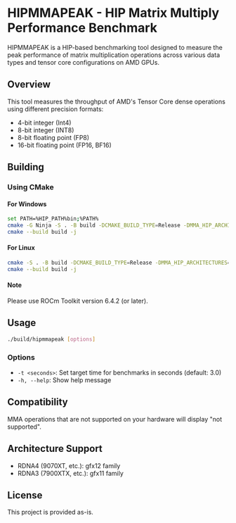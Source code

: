 # HIPMMAPEAK - HIP Matrix Multiply Performance Benchmark

HIPMMAPEAK is a HIP-based benchmarking tool designed to measure the peak performance of matrix multiplication operations across various data types and tensor core configurations on AMD GPUs.

## Overview

This tool measures the throughput of AMD's Tensor Core dense operations using different precision formats:
- 4-bit integer (Int4)
- 8-bit integer (INT8)
- 8-bit floating point (FP8)
- 16-bit floating point (FP16, BF16)

## Building

### Using CMake

#### For Windows

```bash
set PATH=%HIP_PATH%bin;%PATH%
cmake -G Ninja -S . -B build -DCMAKE_BUILD_TYPE=Release -DMMA_HIP_ARCHITECTURES=gfx1100;gfx1201
cmake --build build -j
```

#### For Linux

```bash
cmake -S . -B build -DCMAKE_BUILD_TYPE=Release -DMMA_HIP_ARCHITECTURES=gfx1100;gfx1201
cmake --build build -j
```

#### Note

Please use ROCm Toolkit version 6.4.2 (or later).

## Usage

```bash
./build/hipmmapeak [options]
```

### Options

- `-t <seconds>`: Set target time for benchmarks in seconds (default: 3.0)
- `-h, --help`: Show help message

## Compatibility

MMA operations that are not supported on your hardware will display "not supported".

## Architecture Support

- RDNA4 (9070XT, etc.): gfx12 family
- RDNA3 (7900XTX, etc.): gfx11 family

## License

This project is provided as-is.
